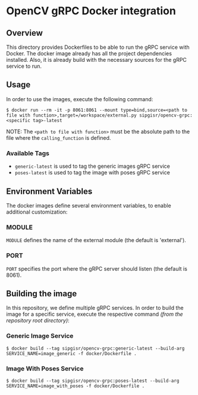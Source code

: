 # OpenCV gRPC Docker integration


## Overview

This directory provides Dockerfiles to be able to run the gRPC service with Docker.
The docker image already has all the project dependencies installed.
Also, it is already build with the necessary sources for the gRPC service to run.


## Usage

In order to use the images, execute the following command:

```shell
$ docker run --rm -it -p 8061:8061 --mount type=bind,source=<path to file with function>,target=/workspace/external.py sipgisr/opencv-grpc:<specific tag>-latest
```

NOTE: The `<path to file with function>` must be the absolute path to the file where the `calling_function` is defined.

### Available Tags

* `generic-latest` is used to tag the generic images gRPC service
* `poses-latest` is used to tag the image with poses gRPC service

## Environment Variables

The docker images define several environment variables, to enable additional customization:

### MODULE

`MODULE` defines the name of the external module (the default is 'external').

### PORT

`PORT` specifies the port where the gRPC server should listen (the default is 8061).


## Building the image

In this repository, we define multiple gRPC services. 
In order to build the image for a specific service, execute the respective command *(from the repository root directory)*:

### Generic Image Service

```shell
$ docker build --tag sipgisr/opencv-grpc:generic-latest --build-arg SERVICE_NAME=image_generic -f docker/Dockerfile .
```

### Image With Poses Service

```shell
$ docker build --tag sipgisr/opencv-grpc:poses-latest --build-arg SERVICE_NAME=image_with_poses -f docker/Dockerfile .
```